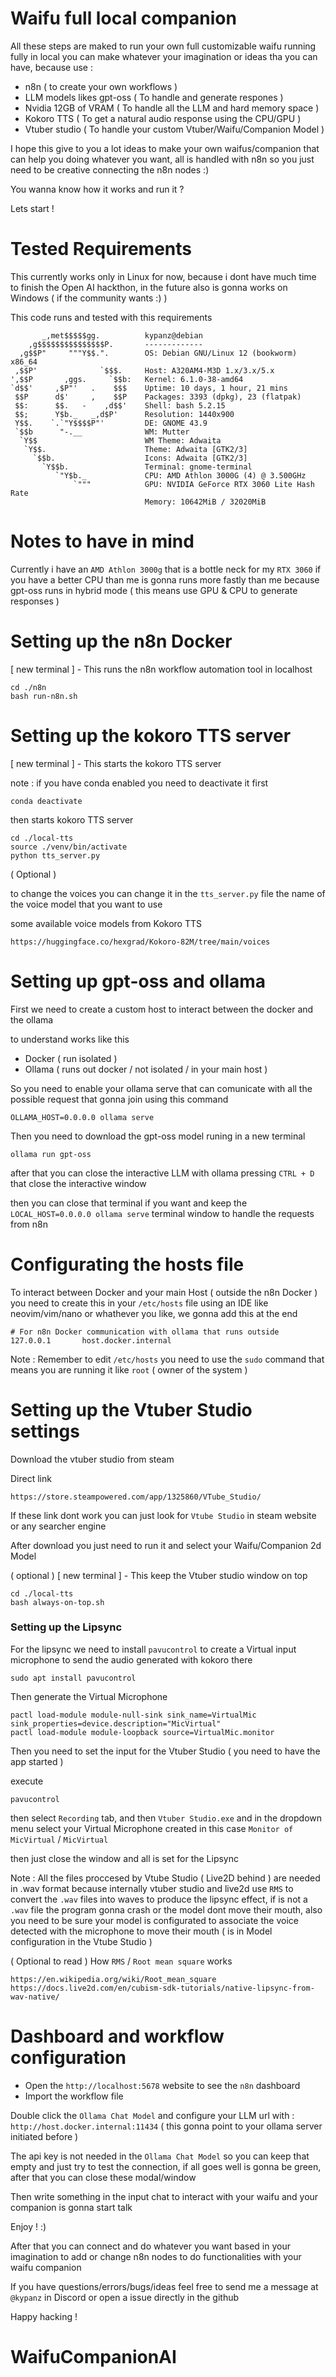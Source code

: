 # Waifu full local companion

All these steps are maked to run your own full customizable waifu running fully in local
you can make whatever your imagination or ideas tha you can have, because use : 

- n8n ( to create your own workflows )
- LLM models likes gpt-oss ( To handle and generate respones )
- Nvidia 12GB of VRAM ( To handle all the LLM and hard memory space )
- Kokoro TTS ( To get a natural audio response using the CPU/GPU )
- Vtuber studio ( To handle your custom Vtuber/Waifu/Companion Model )

I hope this give to you a lot ideas to make your own waifus/companion that can help you
doing whatever you want, all is handled with n8n so you just need to be creative connecting
the n8n nodes :)


You wanna know how it works and run it ?

Lets start !

# Tested Requirements

This currently works only in Linux for now, because i dont have much time to finish the Open AI hackthon,
in the future also is gonna works on Windows ( if the community wants :) )

This code runs and tested with this requirements

```
       _,met$$$$$gg.          kypanz@debian 
    ,g$$$$$$$$$$$$$$$P.       ------------- 
  ,g$$P"     """Y$$.".        OS: Debian GNU/Linux 12 (bookworm) x86_64 
 ,$$P'              `$$$.     Host: A320AM4-M3D 1.x/3.x/5.x 
',$$P       ,ggs.     `$$b:   Kernel: 6.1.0-38-amd64 
`d$$'     ,$P"'   .    $$$    Uptime: 10 days, 1 hour, 21 mins 
 $$P      d$'     ,    $$P    Packages: 3393 (dpkg), 23 (flatpak) 
 $$:      $$.   -    ,d$$'    Shell: bash 5.2.15 
 $$;      Y$b._   _,d$P'      Resolution: 1440x900 
 Y$$.    `.`"Y$$$$P"'         DE: GNOME 43.9 
 `$$b      "-.__              WM: Mutter 
  `Y$$                        WM Theme: Adwaita 
   `Y$$.                      Theme: Adwaita [GTK2/3] 
     `$$b.                    Icons: Adwaita [GTK2/3] 
       `Y$$b.                 Terminal: gnome-terminal 
          `"Y$b._             CPU: AMD Athlon 3000G (4) @ 3.500GHz 
              `"""            GPU: NVIDIA GeForce RTX 3060 Lite Hash Rate 
                              Memory: 10642MiB / 32020MiB 

```

# Notes to have in mind

Currently i have an `AMD Athlon 3000g` that is a bottle neck for my `RTX 3060`
if you have a better CPU than me is gonna runs more fastly than me because
gpt-oss runs in hybrid mode ( this means use GPU & CPU to generate responses )

# Setting up the n8n Docker

[ new terminal ] - This runs the n8n workflow automation tool in localhost

```
cd ./n8n
bash run-n8n.sh
```

# Setting up the kokoro TTS server

[ new terminal ] - This starts the kokoro TTS server 

note : if you have conda enabled you need to deactivate it first

```
conda deactivate
```

then starts kokoro TTS server

```
cd ./local-tts
source ./venv/bin/activate
python tts_server.py
```

( Optional )

to change the voices you can change it in the `tts_server.py` file the name of the voice model
that you want to use

some available voice models from Kokoro TTS 

```
https://huggingface.co/hexgrad/Kokoro-82M/tree/main/voices
```

# Setting up gpt-oss and ollama

First we need to create a custom host to interact between the docker and the ollama

to understand works like this

- Docker ( run isolated )
- Ollama ( runs out docker / not isolated / in your main host )

So you need to enable your ollama serve that can comunicate with all the possible request that gonna join
using this command

```
OLLAMA_HOST=0.0.0.0 ollama serve
```

Then you need to download the gpt-oss model runing in a new terminal

```
ollama run gpt-oss
```

after that you can close the interactive LLM with ollama pressing `CTRL + D` that close the interactive window

then you can close that terminal if you want and keep the `LOCAL_HOST=0.0.0.0 ollama serve` terminal window to handle the requests
from n8n

# Configurating the hosts file

To interact between Docker and your main Host ( outside the n8n Docker ) you need to create this in your `/etc/hosts` file using an IDE 
like neovim/vim/nano or whathever you like, we gonna add this at the end

```
# For n8n Docker communication with ollama that runs outside
127.0.0.1       host.docker.internal
```

Note : Remember to edit `/etc/hosts` you need to use the `sudo` command that means you are running it like `root` ( owner of the system ) 

# Setting up the Vtuber Studio settings

Download the vtuber studio from steam

Direct link

```
https://store.steampowered.com/app/1325860/VTube_Studio/
```

If these link dont work you can just look for `Vtube Studio` in steam website or any searcher engine

After download you just need to run it and select your Waifu/Companion 2d Model

( optional ) [ new terminal ] - This keep the Vtuber studio window on top

```
cd ./local-tts
bash always-on-top.sh
```

### Setting up the Lipsync

For the lipsync we need to install `pavucontrol` to create a Virtual input microphone to send 
the audio generated with kokoro there

```
sudo apt install pavucontrol
```

Then generate the Virtual Microphone

```
pactl load-module module-null-sink sink_name=VirtualMic sink_properties=device.description="MicVirtual"
pactl load-module module-loopback source=VirtualMic.monitor
```

Then you need to set the input for the Vtuber Studio ( you need to have the app started )

execute 

```
pavucontrol
```

then select `Recording` tab, and then `Vtuber Studio.exe` and in the dropdown menu select 
your Virtual Microphone created in this case `Monitor of MicVirtual` / `MicVirtual`

then just close the window and all is set for the Lipsync

Note :
All the files proccesed by Vtube Studio ( Live2D behind ) are needed in .wav format because internally vtuber studio 
and live2d use `RMS` to convert the `.wav` files into waves to produce the lipsync effect, if is not a `.wav` file the 
program gonna crash or the model dont move their mouth, also you need to be sure your model is configurated to associate 
the voice detected with the microphone to move their mouth ( is in Model configuration in the Vtube Studio )

( Optional to read ) How `RMS` / `Root mean square` works
```
https://en.wikipedia.org/wiki/Root_mean_square
https://docs.live2d.com/en/cubism-sdk-tutorials/native-lipsync-from-wav-native/
```

# Dashboard and workflow configuration

- Open the `http://localhost:5678` website to see the `n8n` dashboard
- Import the workflow file


Double click the `Ollama Chat Model` and configure your LLM url with : `http://host.docker.internal:11434` ( this gonna point to your ollama server initiated before )

The api key is not needed in the `Ollama Chat Model` so you can keep that empty and just try to test the connection,
if all goes well is gonna be green, after that you can close these modal/window


Then write something in the input chat to interact with your waifu and your companion is gonna start talk

Enjoy ! :)

After that you can connect and do whatever you want based in your imagination to add or change n8n nodes to do functionalities with
your waifu companion


If you have questions/errors/bugs/ideas feel free to send me a message at `@kypanz` in Discord or open a issue directly in the github

Happy hacking !








# WaifuCompanionAI
